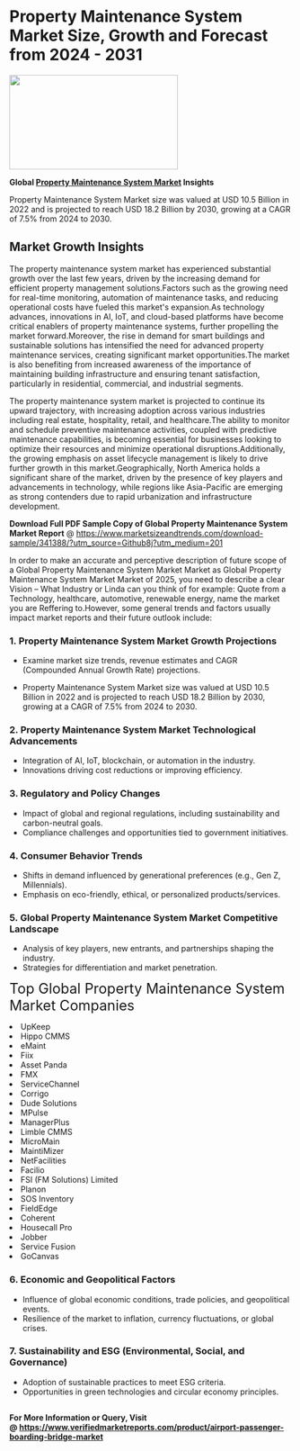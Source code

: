 <H1>Property Maintenance System Market Size, Growth and Forecast from 2024 - 2031</H1><img class="aligncenter size-medium wp-image-584254" src="https://thirdeyenews.in/wp-content/uploads/2024/09/Global-Market-Research-300x168.jpeg" alt="" width="300" height="168" /><p><strong>Global&nbsp;<a href="https://www.marketsizeandtrends.com/download-sample/341388/?utm_source=Github8j?utm_medium=201">Property Maintenance System Market</a> Insights</strong></p><p>Property Maintenance System Market size was valued at USD 10.5 Billion in 2022 and is projected to reach USD 18.2 Billion by 2030, growing at a CAGR of 7.5% from 2024 to 2030.</p><p><h2>Market Growth Insights</h2> <p>The property maintenance system market has experienced substantial growth over the last few years, driven by the increasing demand for efficient property management solutions.Factors such as the growing need for real-time monitoring, automation of maintenance tasks, and reducing operational costs have fueled this market's expansion.As technology advances, innovations in AI, IoT, and cloud-based platforms have become critical enablers of property maintenance systems, further propelling the market forward.Moreover, the rise in demand for smart buildings and sustainable solutions has intensified the need for advanced property maintenance services, creating significant market opportunities.The market is also benefiting from increased awareness of the importance of maintaining building infrastructure and ensuring tenant satisfaction, particularly in residential, commercial, and industrial segments.</p> <p>The property maintenance system market is projected to continue its upward trajectory, with increasing adoption across various industries including real estate, hospitality, retail, and healthcare.The ability to monitor and schedule preventive maintenance activities, coupled with predictive maintenance capabilities, is becoming essential for businesses looking to optimize their resources and minimize operational disruptions.Additionally, the growing emphasis on asset lifecycle management is likely to drive further growth in this market.Geographically, North America holds a significant share of the market, driven by the presence of key players and advancements in technology, while regions like Asia-Pacific are emerging as strong contenders due to rapid urbanization and infrastructure development.</p> <p><span class=""><strong>Download Full PDF Sample Copy of Global Property Maintenance System Market Report</strong> @ <a href="https://www.marketsizeandtrends.com/download-sample/341388/?utm_source=Github8j?utm_medium=201" target="_blank">https://www.marketsizeandtrends.com/download-sample/341388/?utm_source=Github8j?utm_medium=201</a></span></p><p>In order to make an accurate and perceptive description of future scope of a Global&nbsp;Property Maintenance System Market Market as Global&nbsp;Property Maintenance System Market Market of 2025, you need to describe a clear Vision &ndash; What Industry or Linda can you think of for example: Quote from a Technology, healthcare, automotive, renewable energy, name the market you are Reffering to.However, some general trends and factors usually impact market reports and their future outlook include:</p><h3>1.&nbsp;<strong>Property Maintenance System Market Growth Projections</strong></h3><ul><li>Examine market size trends, revenue estimates and CAGR (Compounded Annual Growth Rate) projections.</li><li><p>Property Maintenance System Market size was valued at USD 10.5 Billion in 2022 and is projected to reach USD 18.2 Billion by 2030, growing at a CAGR of 7.5% from 2024 to 2030.</p></li></ul><h3>2.&nbsp;<strong>Property Maintenance System Market Technological Advancements</strong></h3><ul><li>Integration of AI, IoT, blockchain, or automation in the industry.</li><li>Innovations driving cost reductions or improving efficiency.</li></ul><h3>3.&nbsp;<strong>Regulatory and Policy Changes</strong></h3><ul><li>Impact of global and regional regulations, including sustainability and carbon-neutral goals.</li><li>Compliance challenges and opportunities tied to government initiatives.</li></ul><h3>4.&nbsp;<strong>Consumer Behavior Trends</strong></h3><ul><li>Shifts in demand influenced by generational preferences (e.g., Gen Z, Millennials).</li><li>Emphasis on eco-friendly, ethical, or personalized products/services.</li></ul><h3>5.&nbsp;<strong>Global Property Maintenance System Market Competitive Landscape</strong></h3><ul><li>Analysis of key players, new entrants, and partnerships shaping the industry.</li><li>Strategies for differentiation and market penetration.</li></ul><p data-pm-slice="1 1 []"><span style="color: inherit; font-family: inherit; font-size: 25px;">Top Global Property Maintenance System Market Companies</span></p><div class="" data-test-id=""><p><li>UpKeep</li><li> Hippo CMMS</li><li> eMaint</li><li> Fiix</li><li> Asset Panda</li><li> FMX</li><li> ServiceChannel</li><li> Corrigo</li><li> Dude Solutions</li><li> MPulse</li><li> ManagerPlus</li><li> Limble CMMS</li><li> MicroMain</li><li> MaintiMizer</li><li> NetFacilities</li><li> Facilio</li><li> FSI (FM Solutions) Limited</li><li> Planon</li><li> SOS Inventory</li><li> FieldEdge</li><li> Coherent</li><li> Housecall Pro</li><li> Jobber</li><li> Service Fusion</li><li> GoCanvas</li></p></div><h3>6.&nbsp;<strong>Economic and Geopolitical Factors</strong></h3><ul><li>Influence of global economic conditions, trade policies, and geopolitical events.</li><li>Resilience of the market to inflation, currency fluctuations, or global crises.</li></ul><h3>7.&nbsp;<strong>Sustainability and ESG (Environmental, Social, and Governance)</strong></h3><ul><li>Adoption of sustainable practices to meet ESG criteria.</li><li>Opportunities in green technologies and circular economy principles.</li></ul><h2><strong style="font-size: 14px;">For More Information or Query, Visit @&nbsp;</strong><a style="background-color: #ffffff; font-size: 14px;" href="https://www.marketsizeandtrends.com/report/property-maintenance-system-market/" target="_blank">https://www.verifiedmarketreports.com/product/airport-passenger-boarding-bridge-market</a></h2>